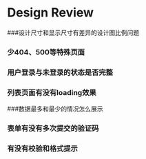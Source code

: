 # Design Review

###设计尺寸和显示尺寸有差异的设计图比例问题

### 少404、500等特殊页面

### 用户登录与未登录的状态是否完整

### 列表页面有没有loading效果

###数据最多和最少的情况怎么展示

### 表单有没有多次提交的验证码

### 有没有校验和格式提示